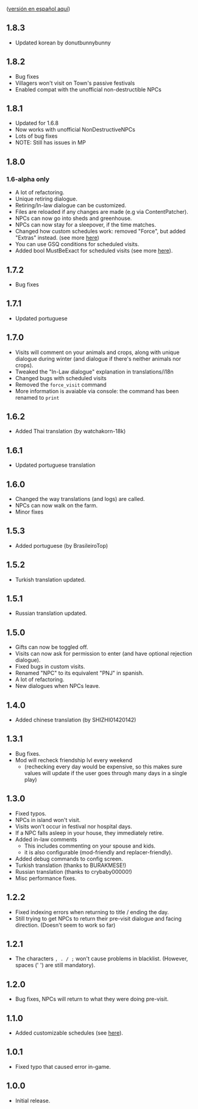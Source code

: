 ([versión en español aquí](https://github.com/misty-spring/StardewMods/blob/main/FarmhouseVisits/docs/CHANGELOG_es.md))

## 1.8.3
- Updated korean by donutbunnybunny

## 1.8.2
- Bug fixes
- Villagers won't visit on Town's passive festivals
- Enabled compat with the unofficial non-destructible NPCs

## 1.8.1
- Updated for 1.6.8
- Now works with unofficial NonDestructiveNPCs
- Lots of bug fixes
- NOTE: Still has issues in MP

## 1.8.0
### 1.6-alpha only

- A lot of refactoring.
- Unique retiring dialogue.
- Retiring/In-law dialogue can be customized.
- Files are reloaded if any changes are made (e.g via ContentPatcher).
- NPCs can now go into sheds and greenhouse.
- NPCs can now stay for a sleepover, if the time matches.
- Changed how custom schedules work: removed "Force", but added "Extras" instead. (see more [here](https://github.com/misty-spring/StardewMods/blob/main/FarmhouseVisits/docs/Custom_visits.md))
- You can use GSQ conditions for scheduled visits.
- Added bool MustBeExact for scheduled visits (see more [here](https://github.com/misty-spring/StardewMods/blob/main/FarmhouseVisits/docs/Custom_visits.md)).

## 1.7.2
- Bug fixes

## 1.7.1
- Updated portuguese

## 1.7.0
- Visits will comment on your animals and crops, along with unique dialogue during winter (and dialogue if there's neither animals nor crops).
- Tweaked the "In-Law dialogue" explanation in translations/i18n
- Changed bugs with scheduled visits
- Removed the `force_visit` command
- More information is avaiable via console: the command has been renamed to `print`

## 1.6.2
- Added Thai translation (by watchakorn-18k)

## 1.6.1
- Updated portuguese translation

## 1.6.0
- Changed the way translations (and logs) are called.
- NPCs can now walk on the farm.
- Minor fixes

## 1.5.3
- Added portuguese (by BrasileiroTop)

## 1.5.2
- Turkish translation updated.

## 1.5.1
- Russian translation updated.

## 1.5.0
- Gifts can now be toggled off.
- Visits can now ask for permission to enter (and have optional rejection dialogue).
- Fixed bugs in custom visits.
- Renamed "NPC" to its equivalent "PNJ" in spanish.
- A lot of refactoring.
- New dialogues when NPCs leave.

## 1.4.0
- Added chinese translation (by SHIZHI01420142)

## 1.3.1
- Bug fixes.
- Mod will recheck friendship lvl every weekend
  - (rechecking every day would be expensive, so this makes sure values will update if the user goes through many days in a single play)

## 1.3.0
- Fixed typos.
- NPCs in island won't visit.
- Visits won't occur in festival nor hospital days.
- If a NPC falls asleep in your house, they immediately retire.
- Added in-law comments 
  - This includes commenting on your spouse and kids.
  - it is also configurable (mod-friendly and replacer-friendly).
- Added debug commands to config screen.
- Turkish translation (thanks to BURAKMESE!)
- Russian translation (thanks to crybaby00000!)
- Misc performance fixes.

## 1.2.2
- Fixed indexing errors when returning to title / ending the day. 
- Still trying to get NPCs to return their pre-visit dialogue and facing direction. (Doesn't seem to work so far)

## 1.2.1
- The characters `, . / ;` won't cause problems in blacklist. (However, spaces (' ') are still mandatory).

## 1.2.0
- Bug fixes, NPCs will return to what they were doing pre-visit.

## 1.1.0
- Added customizable schedules (see [here](https://github.com/misty-spring/FarmhouseVisits/blob/main/README.md)).

## 1.0.1
- Fixed typo that caused error in-game.

## 1.0.0
- Initial release. 
